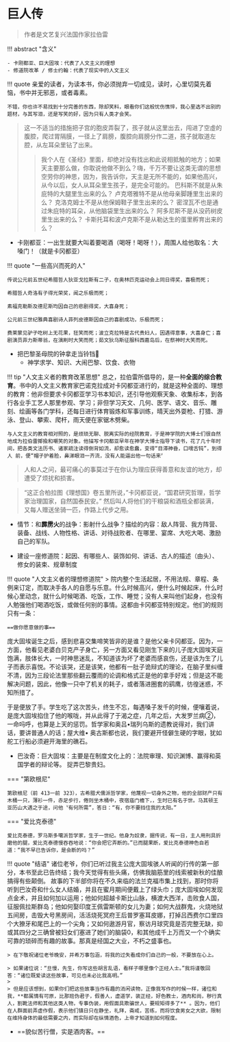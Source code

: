 # 巨人传


> 作者是文艺复兴法国作家拉伯雷


!!! abstract "含义"

    - 卡刚都亚、巨大固埃：代表了人文主义的理想
    - 修道院改革 / 修士约翰：代表了现实中的人文主义

!!! quote 
    亲爱的读者，为读本书，你必须抛弃一切成见，读时，心里切莫先着恼，书中并无邪恶，或者毒素。

    不错，你也许不易找到十分完善的东西，除却笑料，眼看你们这般忧伤憔悴，我心里选不出别的题材，与其写泪，还是写笑的好，因为只有人类才会笑。

> 这一不适当的措施把子宫的胞皮弄裂了，孩子就从这里出去，闯进了空虛的腹腔，爬过胃隔膜，一径上了肩膀，腹腔向肩膀分作二道，孩子就取道左腔，从左耳朵里钻了出来。
>
> >  我个人在《圣经》里面，却绝对没有找出和此说相抵触的地方；如果天主要那么做，你取说他做不到么？嗨，千万不要让这类无谓的思想空劳你的神思，因为，我告诉你，天主是无所不能的，如果他高兴，从今以后，女人从耳朵里生孩子，是完全可能的。
> > 巴科斯不就是从朱庇特的大腿里生出来的么？
> > 卢克塔雅特不是从他母亲脚踵里生出来的么？
> > 克洛克姆士不是从他保姆鞋子里生出来的么？
> > 密涅瓦不也是通过朱庇特的耳朵，从他脑袋里生出来的么？
> > 阿多尼斯不是从没药树皮里生出来的么？
> > 卡斯托耳和波卢克斯不是从勒达生的蛋里孵育出来的么？

- 卡刚都亚：一出生就要大叫着要喝酒（喝呀！喝呀！），周围人给他取名：大嗓门！（就是卡冈都亚）


!!! quote "一些高兴而死的人"

    传说公元前五世纪希腊哲人狄亚戈拉斯有二子，在奥林匹克运动会上同日得奖，喜极而死；
    
    希腊哲人奇洛有子得光荣奖，闻之乐极而死；
    
    素福克勒斯及德尼斯均因自己的悲剧得奖，大喜身死；
    
    公元前三世纪雅典喜剧诗人菲列皮德斯因自己的喜剧成功，乐极而死；
    
    费莱蒙见驴子吃树上无花果，狂笑而死；波立克拉特是古代贵妇人，因遇得意事，大喜身亡；喜剧演员菲力斯蒂翁，在演刷时大笑而死；茹文狄乌斯征服科西嘉岛后，在祭神时大笑而死。


- 把巴黎圣母院的钟拿走当铃铛🔔
    - 神学求学、知识、大闹巴黎、饮食、衣物


!!! tip "人文主义者的教育改革思想"
    总之，拉伯雷所倡导的，是一种**全面的综合教育**。书中的人文主义教育家巴诺克拉成对卡冈都亚进行的，就是这种全面的、理想的教育：他非但要求卡冈都亚学习书本知识，还引导他观察天象、收集标本，到各行各业手工艺人那里参观、学习；非但学习天文、几何、医学、语文、音乐、雕刻、绘画等各门学科，还每日进行体育锻炼和军事训练，晴天出外耍枪、打猎、游泳、登山、攀索、爬杆，雨天便在家锯木劈柴。
    
    与人文主义的教育相对照的，是烦琐无聊、脱离实际的经院教育，于是神学院的大博士们很自然地成为拉伯雷揶揄和嘲笑的对象。他描写卡冈都亚早年在神学大博士指导下读书，花了几十年时间，把各类文法历书、诸家疏注读得倒背如流，却愈读愈蠢，变得“目滞神昏，口嚅舌钝”，到得人 前，便“帽子护着脸，鼻涕眼泪一齐流，没有人能逼出他一句话来〞


> 人和人之问，最可痛心的事莫过于在你认为理应获得善意和友谊的地方，却遭受了烦扰和损害。

> “这正合柏拉图《理想国》卷五里所说，”卡冈都亚说，“国君研究哲理，哲学家治理国家，自然国泰民安。” 然后叫人将他们的干粮袋和酒瓶全都装满，又每人赠送坐骑一匹，作路上代步之用。

- 情节：和**霹雳火**的战争：影射什么战争？描绘的内容：敌人阵营、我方阵营、装备、战线、人物性格、讲话、对待战败者、在哪里、宴席、大吃大喝、激励自己的军队。


- 建设一座修道院：起因、有哪些人、装饰如何、讲话、古人的描述（由头）、修女的装束、规章制度


!!! quote "人文主义者的理想修道院"
    > 院内整个生活起居，不用法规、章程、条例来订定，而取决手各人的自愿与乐意。什么时候高兴，便什么时候起床，什么时候心里动念，就什么时候喝酒、吃饭，工作、睡觉；没有人来叫他们起身，也没有人勉强他们喝酒吃饭，或做任何别的事情。这都由卡冈都亚特别规定。他们的规则只有一条：

    ==做你愿意做的事==

庞大固埃诞生之后，感到悲喜交集啼笑皆非的是谁？是他父亲卡冈都亚。因为，一方面，他看见老婆白贝克产子身亡，另一方面又看见刚生下来的儿子庞大固埃天庭饱满，肢体长大，一时神思迷乱，不知道该为坏了老婆而感哀伤，还是该为生了儿子而表示喜悦。不论该哭，还是该笑，他都有一肚子诡辩式的理论，在脑子里纠缠不清，因为三段论法里那些翻云覆雨的论调和格式正是他的拿手好戏；但是这不能解决问题，因此，他像一只中了机关的耗子，或者落进圈套的鹞鹰，彷徨迷惑，不知所措了。


于是便放了手。学生吃了这次苦头，终生不忘，每遇嗓子发千的时候，便嚷着说，是庞大固埃掐住了他的喉咙，并从此得了于渴之症，几年之后，大发罗兰病②，一命吗呼，也算是上天的惩罚。哲学家和奥吕•瑞列乌斯的遗教说得对，我们讲话，要讲普通人的话；屋大维• 奥古斯都也说，我们要避开怪僻生硬的字眼，犹如舵工行船必须避开海里的礁石。


- 巴汝奇：巨大固埃：主要是在制度文化上的：法院审理、知识渊博、赢得和英国学者的辩论等。 捉弄巴黎贵妇。


=== "第欧根尼"

    第欧根尼（前 413一前 323），古希腊犬儒派哲学家，他蔑视一切身外之物，他的全部财产只有木桶一只，薄衫一件，赤足步行，倦则坐木桶中，夜宿庙门檐下，，生时已有名于世。马其顿王亚历山大遇之于途，问他〝有何所需”，答日：“有，你不要挡住我的太阳。”

=== "爱比克泰德"    

    爱比克泰德，罗马斯多噶派哲学家，生于一世纪。他身为奴隶，据传说，有一日，主人用刑具折磨他的腿，爱比克泰德慢吞吞地说：“你会把它弄断的。”已而腿果断，爱比克泰德神色自若道：“我不早已告诉你，是会断的吗？”




!!! quote "结语"
    诸位老爷，你们已听过我主公庞大固埃骇人听闻的行传的第一部分，本书至此已告终结；我今天觉得有些头痛，仿佛我脑筋里的线索被新秋的佳酿搞得有些颠倒。
    故事的下半部你将在不久来临的法兰克福市集上找到，那时你将听到巴汝奇和什么女人结婚，并且在蜜月期间便戴上了绿头巾；庞大固埃如何发现点金术，并且如何加以运用；他如何超越卡斯比山脉，横渡大西洋，击败食人国，征服佩拉斯群岛；他如何娶印度王佩雷斯顿的女儿为妻；如何大战群鬼，火烧地狱五间房，击毁大号黑房间，活活烧死冥府王后普罗塞耳皮娜，打掉吕西费尔口里四个大獠牙和尾巴上的一个尖角；又如何遨游月官，察访月球究竟是否完整无缺，抑或其四分之三确曾被妇女们塞进了她们的脑袋0，和其他成千上万而又一个个确实可靠的琐碎而有趣的故事。那真是经国之大业，不朽之盛事也。
    
    > 在下敬祝诸位老爷晚安，并希万事包涵，将我的过失看成你们自己的一般，不要放在心上。

    > 如果诸位说：“旦慢，先生，你写这些胡言乱语，看样子哪里像个正经人士。”我将谨敬回答：“诸位既爱读这些故事，可见也未必比我高明。”
    > 
    > 但是应该想到，如果你们把这些故事当作有趣的消闲读物，正像我写作的时候一样，诸位和我，**都属情有可原，比那班伪君子，假善人，虚道学，装正经，好色教士，酒肉和尚，秽行真人，割靴法师和其他这类人物，专事伪装，用假面具欺骗世人，要规矩得多了** 。因为，他们在人群面前弄虚作假，表示他们镇日只在静坐，礼拜，斋戒，苦练，而将饮食男女之大欲，限制在维持身体的最低需要之内，而实际却在纵情酒色，上帝才知道到如何程度。


- ==貌似苦行僧，实是酒肉客。==